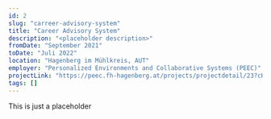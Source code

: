 ```yaml
---
id: 2
slug: "carreer-advisory-system"
title: "Career Advisory System"
description: "<placeholder description>"
fromDate: "September 2021"
toDate: "Juli 2022"
location: "Hagenberg im Mühlkreis, AUT"
employer: "Personalized Environments and Collaborative Systems (PEEC)"
projectLink: "https://peec.fh-hagenberg.at/projects/projectdetail/23?cHash=640fb64dd04f9dc45ccb6f493be5d014"
tags: []
---
```


This is just a placeholder
